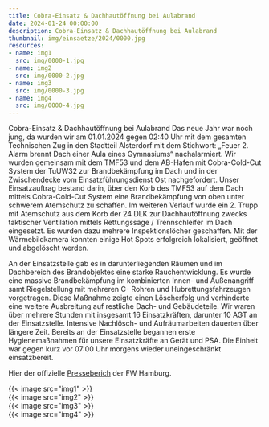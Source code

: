 ```yaml
---
title: Cobra-Einsatz & Dachhautöffnung bei Aulabrand
date: 2024-01-24 00:00:00
description: Cobra-Einsatz & Dachhautöffnung bei Aulabrand
thumbnail: img/einsaetze/2024/0000.jpg
resources:
- name: img1
  src: img/0000-1.jpg
- name: img2
  src: img/0000-2.jpg
- name: img3
  src: img/0000-3.jpg
- name: img4
  src: img/0000-4.jpg
---
```

Cobra-Einsatz & Dachhautöffnung bei Aulabrand
Das neue Jahr war noch jung, da wurden wir am 01.01.2024 gegen 02:40 Uhr mit dem gesamten Technischen Zug in den Stadtteil Alsterdorf mit dem Stichwort: „Feuer 2. Alarm brennt Dach einer Aula eines Gymnasiums“ nachalarmiert.
Wir wurden gemeinsam mit dem TMF53 und dem AB-Hafen mit Cobra-Cold-Cut System der TuUW32 zur Brandbekämpfung im Dach und in der Zwischendecke vom Einsatzführungsdienst Ost nachgefordert.
Unser Einsatzauftrag bestand darin, über den Korb des TMF53 auf dem Dach mittels Cobra-Cold-Cut System eine Brandbekämpfung von oben unter schwerem Atemschutz zu schaffen.
Im weiteren Verlauf wurde ein 2. Trupp mit Atemschutz aus dem Korb der 24 DLK zur Dachhautöffnung zwecks taktischer Ventilation mittels Rettungssäge / Trennschleifer im Dach eingesetzt.
Es wurden dazu mehrere Inspektionslöcher geschaffen.
Mit der Wärmebildkamera konnten einige Hot Spots erfolgreich lokalisiert, geöffnet und abgelöscht werden.

An der Einsatzstelle gab es in darunterliegenden Räumen und im Dachbereich des Brandobjektes eine starke Rauchentwicklung.
Es wurde eine massive Brandbekämpfung im kombinierten Innen- und Außenangriff samt Riegelstellung mit mehreren C- Rohren und Hubrettungsfahrzeugen vorgetragen.
Diese Maßnahme zeigte einen Löscherfolg und verhinderte eine weitere Ausbreitung auf restliche Dach- und Gebäudeteile.
Wir waren über mehrere Stunden mit insgesamt 16 Einsatzkräften, darunter 10 AGT an der Einsatzstelle.
Intensive Nachlösch- und Aufräumarbeiten dauerten über längere Zeit.
Bereits an der Einsatzstelle begannen erste Hygienemaßnahmen für unsere Einsatzkräfte an Gerät und PSA.
Die Einheit war gegen kurz vor 07:00 Uhr morgens wieder uneingeschränkt einsatzbereit.

Hier der offizielle [Presseberich](https://www.presseportal.de/blaulicht/pm/82522/5683015) der FW Hamburg.

{{< image src="img1" >}}  
{{< image src="img2" >}}  
{{< image src="img3" >}}  
{{< image src="img4" >}}  
